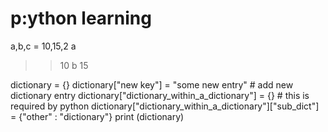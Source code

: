 p:ython learning
===============

a,b,c = 10,15,2
a
>> 10
b
>> 15


dictionary = {}
dictionary["new key"] = "some new entry" # add new dictionary entry
dictionary["dictionary_within_a_dictionary"] = {} # this is required by python
dictionary["dictionary_within_a_dictionary"]["sub_dict"] = {"other" : "dictionary"}
print (dictionary)
